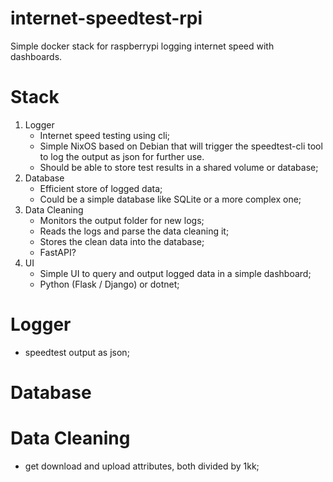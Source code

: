 # internet-speedtest-rpi
Simple docker stack for raspberrypi logging internet speed with dashboards.

# Stack

1. Logger
    - Internet speed testing using cli;
    - Simple NixOS based on Debian that will trigger the speedtest-cli tool to log the output as json for further use.
    - Should be able to store test results in a shared volume or database;
2. Database
    - Efficient store of logged data;
    - Could be a simple database like SQLite or a more complex one;
3. Data Cleaning
    - Monitors the output folder for new logs;
    - Reads the logs and parse the data cleaning it;
    - Stores the clean data into the database;
    - FastAPI?
4. UI
    - Simple UI to query and output logged data in a simple dashboard;
    - Python (Flask / Django) or dotnet;

# Logger
- speedtest output as json;

# Database

# Data Cleaning
- get download and upload attributes, both divided by 1kk;
